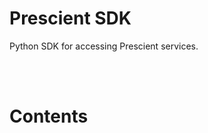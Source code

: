 # Prescient SDK

Python SDK for accessing Prescient services.

<br>
<br>

# Contents

```{tableofcontents}
```
